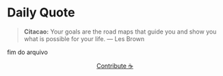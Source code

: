 # Daily Quote

> **Citacao:** Your goals are the road maps that guide you and show you what is possible for your life. — Les Brown

fim do arquivo

<watermark-footer>
<p align="center">
  <a href="https://github.com/ruisuan/ruisuan/blob/main/contribute.md">Contribute ☕</a>
</p>
</watermark-footer>
